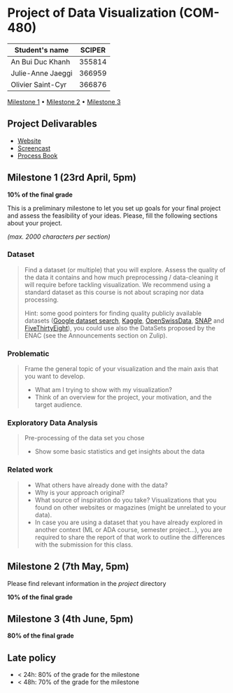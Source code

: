 # Project of Data Visualization (COM-480)

| Student's name | SCIPER |
| -------------- | ------ |
|An Bui Duc Khanh |355814|
|Julie-Anne Jaeggi |366959|
|Olivier Saint-Cyr |366876|

[Milestone 1](https://github.com/com-480-data-visualization/project-2023-viz-ex/tree/master/ms1) • [Milestone 2](#milestone-2) • [Milestone 3](#milestone-3)

## Project Delivarables
- [Website](https://com-480-data-visualization.github.io/project-2023-viz-ex/)
- [Screencast](https://drive.google.com/file/d/1iUBLydUu2eR-k3wHTvNJh2Zt70JyUjC9/view?usp=sharing)
- [Process Book](https://github.com/com-480-data-visualization/project-2023-viz-ex/blob/master/Viz-ex-Process-book.pdf)
## Milestone 1 (23rd April, 5pm)

**10% of the final grade**

This is a preliminary milestone to let you set up goals for your final project and assess the feasibility of your ideas.
Please, fill the following sections about your project.

*(max. 2000 characters per section)*

### Dataset

> Find a dataset (or multiple) that you will explore. Assess the quality of the data it contains and how much preprocessing / data-cleaning it will require before tackling visualization. We recommend using a standard dataset as this course is not about scraping nor data processing.
>
> Hint: some good pointers for finding quality publicly available datasets ([Google dataset search](https://datasetsearch.research.google.com/), [Kaggle](https://www.kaggle.com/datasets), [OpenSwissData](https://opendata.swiss/en/), [SNAP](https://snap.stanford.edu/data/) and [FiveThirtyEight](https://data.fivethirtyeight.com/)), you could use also the DataSets proposed by the ENAC (see the Announcements section on Zulip).

### Problematic

> Frame the general topic of your visualization and the main axis that you want to develop.
> - What am I trying to show with my visualization?
> - Think of an overview for the project, your motivation, and the target audience.

### Exploratory Data Analysis

> Pre-processing of the data set you chose
> - Show some basic statistics and get insights about the data

### Related work


> - What others have already done with the data?
> - Why is your approach original?
> - What source of inspiration do you take? Visualizations that you found on other websites or magazines (might be unrelated to your data).
> - In case you are using a dataset that you have already explored in another context (ML or ADA course, semester project...), you are required to share the report of that work to outline the differences with the submission for this class.

## Milestone 2 (7th May, 5pm)

Please find relevant information in the *project* directory

**10% of the final grade**

## Milestone 3 (4th June, 5pm)

**80% of the final grade**


## Late policy

- < 24h: 80% of the grade for the milestone
- < 48h: 70% of the grade for the milestone

